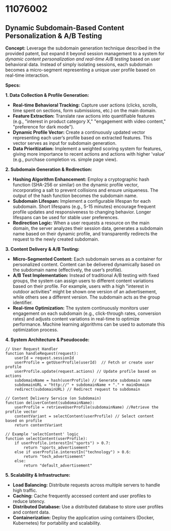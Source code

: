 # 11076002

## Dynamic Subdomain-Based Content Personalization & A/B Testing

**Concept:** Leverage the subdomain generation technique described in the provided patent, but expand it beyond session management to a system for *dynamic content personalization and real-time A/B testing* based on user behavioral data.  Instead of simply isolating sessions, each subdomain becomes a micro-segment representing a unique user profile based on real-time interaction.

**Specs:**

**1. Data Collection & Profile Generation:**

*   **Real-time Behavioral Tracking:**  Capture user actions (clicks, scrolls, time spent on sections, form submissions, etc.) on the main domain.
*   **Feature Extraction:**  Translate raw actions into quantifiable features (e.g., "interest in product category X," "engagement with video content," "preference for dark mode").
*   **Dynamic Profile Vector:**  Create a continuously updated vector representing each user’s profile based on extracted features.  This vector serves as input for subdomain generation.
*   **Data Prioritization:** Implement a weighted scoring system for features, giving more importance to recent actions and actions with higher 'value' (e.g., purchase completion vs. simple page view).

**2. Subdomain Generation & Redirection:**

*   **Hashing Algorithm Enhancement:** Employ a cryptographic hash function (SHA-256 or similar) on the dynamic profile vector, incorporating a salt to prevent collisions and ensure uniqueness.  The output of the hash function becomes the subdomain name.
*   **Subdomain Lifespan:** Implement a configurable lifespan for each subdomain.  Short lifespans (e.g., 5-15 minutes) encourage frequent profile updates and responsiveness to changing behavior.  Longer lifespans can be used for stable user preferences.
*   **Redirection Logic:** When a user requests a resource on the main domain, the server analyzes their session data, generates a subdomain name based on their dynamic profile, and transparently redirects the request to the newly created subdomain.

**3. Content Delivery & A/B Testing:**

*   **Micro-Segmented Content:**  Each subdomain serves as a container for personalized content.  Content can be delivered dynamically based on the subdomain name (effectively, the user’s profile).
*   **A/B Test Implementation:**  Instead of traditional A/B testing with fixed groups, the system can assign users to different content variations based on their profile.  For example, users with a high "interest in outdoor activities" might be shown one version of an advertisement, while others see a different version.  The subdomain acts as the group identifier.
*   **Real-time Optimization:**  The system continuously monitors user engagement on each subdomain (e.g., click-through rates, conversion rates) and adjusts content variations in real-time to optimize performance.  Machine learning algorithms can be used to automate this optimization process.

**4. System Architecture & Pseudocode:**

```
// User Request Handler
function handleRequest(request):
    userId = request.sessionId
    userProfile = getUserProfile(userId)  // Fetch or create user profile
    userProfile.update(request.actions) // Update profile based on actions
    subdomainName = hash(userProfile) // Generate subdomain name
    subdomainURL = "http://" + subdomainName + "." + mainDomain
    redirect(subdomainURL) // Redirect request to subdomain

// Content Delivery Service (on Subdomain)
function deliverContent(subdomainName):
    userProfile = retrieveUserProfile(subdomainName) //Retrieve the profile vector
    contentVariant = selectContent(userProfile) // Select content based on profile
    return contentVariant

// Example 'selectContent' logic
function selectContent(userProfile):
    if userProfile.interestIn("sports") > 0.7:
        return "sports_advertisement"
    else if userProfile.interestIn("technology") > 0.6:
        return "tech_advertisement"
    else:
        return "default_advertisement"

```

**5. Scalability & Infrastructure:**

*   **Load Balancing:** Distribute requests across multiple servers to handle high traffic.
*   **Caching:** Cache frequently accessed content and user profiles to reduce latency.
*   **Distributed Database:** Use a distributed database to store user profiles and content data.
*   **Containerization:** Deploy the application using containers (Docker, Kubernetes) for portability and scalability.